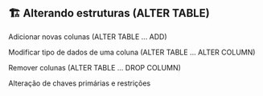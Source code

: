 
## 🏗️ Alterando estruturas (ALTER TABLE)

Adicionar novas colunas (ALTER TABLE ... ADD)

Modificar tipo de dados de uma coluna (ALTER TABLE ... ALTER COLUMN)

Remover colunas (ALTER TABLE ... DROP COLUMN)

Alteração de chaves primárias e restrições